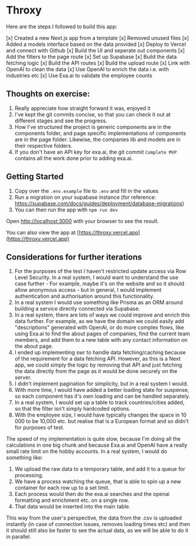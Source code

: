 # Throxy

Here are the steps I followed to build this app:

[x] Created a new Next.js app from a template
[x] Removed unused files
[x] Added a models interface based on the data provided
[x] Deploy to Vercel and connect with Github
[x] Build the UI and seperate out components
[x] Add the filters to the page route
[x] Set up Supabase
[x] Build the data fetching logic
[x] Build the API routes
[x] Build the upload route
[x] Link with OpenAI to clean the data
[x] Use OpenAI to enrich the data i.e. with industries etc
[x] Use Exa.ai to validate the employee counts

## Thoughts on exercise:

1. Really appreciate how straight forward it was, enjoyed it
2. I've kept the git commits concise, so that you can check it out at different stages and see the progress.
3. How I've structured the project is generic components are in the components folder, and page specific implementations of components are in the page folder. Likewise, the companies lib and models are in their respective folders.
4. If you don't have an API key for exa.ai, the git commit `Complete MVP` contains all the work done prior to adding exa.ai.

## Getting Started

1. Copy over the `.env.example` file to `.env` and fill in the values
2. Run a migration on your supabase instance (for reference: https://supabase.com/docs/guides/deployment/database-migrations)
3. You can then run the app with `npm run dev`

Open [http://localhost:3000](http://localhost:3000) with your browser to see the result.

You can also view the app at [https://throxy.vercel.app](https://throxy.vercel.app)

## Considerations for further iterations

1. For the purposes of the test I haven't restricted update access via Row Level Security. In a real system, I would want to understand the use case further - For example, maybe it's on the website and so it should allow anonymous access - but in general, I would implement authentication and authorisation around this functionality.
2. In a real system I would use something like Prisma as an ORM around building a service directly connected via Supabase.
3. In a real system, there are lots of ways we could improve and enrich this data further. For example, as we have the domain we could easily add "descriptions" generated with OpenAI, or do more complex flows, like using Exa.ai to find the about pages of companies, find the current team members, and add them to a new table with any contact information on the about page.
4. I ended up implementing swr to handle data fetching/caching because of the requirement for a data fetching API. However, as this is a Next app, we could simply the logic by removing that API and just fetching the data directly from the page as it would be done securely on the server.
5. I didn't implement pagination for simplicity, but in a real system I would.
6. With more time, I would have added a better loading state for suspense, so each component has it's own loading and can be handled separately.
7. In a real system, I would set up a table to track countries/cities added, so that the filter isn't simply hardcoded options.
8. With the employee size, I would have typically changes the space in 10 000 to be 10,000 etc. but realise that is a European format and so didn't for purposes of test.

The speed of my implementation is quite slow, because I'm doing all the calculations in one big chunk and because Exa.ai and OpenAI have a really small rate limit on the hobby accounts. In a real system, I would do something like:

1. We upload the raw data to a temporary table, and add it to a queue for processing.
2. We have a process watching the queue, that is able to spin up a new container for each row up to a set limit.
3. Each process would then do the exa.ai searches and the openai formatting and enrichment etc. on a single row.
4. That data would be inserted into the main table.

This way from the user's perspective, the data from the .csv is uploaded instantly (in case of connection issues, removes loading times etc) and then it should still also be faster to see the actual data, as we will be able to do it in parallel.
